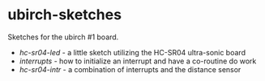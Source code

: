# ubirch-sketches

Sketches for the ubirch #1 board.

- *hc-sr04-led* - a little sketch utilizing the HC-SR04 ultra-sonic board
- *interrupts* - how to initialize an interrupt and have a co-routine do work
- *hc-sr04-intr* - a combination of interrupts and the distance sensor
